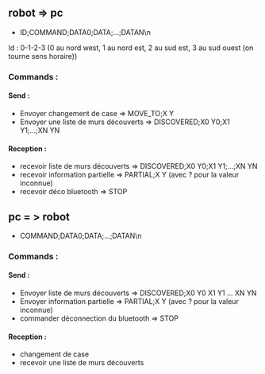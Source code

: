 ## robot => pc
 * ID;COMMAND;DATA0;DATA;...;DATAN\n

Id : 0-1-2-3 (0 au nord west, 1 au nord est, 2 au sud est, 3 au sud ouest (on tourne sens horaire))


### Commands :

#### Send :
 * Envoyer changement de case    => MOVE_TO;X Y
 * Envoyer une liste de murs découverts     => DISCOVERED;X0 Y0;X1 Y1;...;XN YN

#### Reception :
 * recevoir liste de murs découverts   => DISCOVERED;X0 Y0;X1 Y1;...;XN YN
 * recevoir information partielle    => PARTIAL;X Y (avec ? pour la valeur inconnue)
 * recevoir déco bluetooth  => STOP






## pc = > robot
 * COMMAND;DATA0;DATA;...;DATAN\n

### Commands :
#### Send :
 * Envoyer liste de murs découverts   => DISCOVERED;X0 Y0 X1 Y1 ... XN YN
 * Envoyer information partielle   => PARTIAL;X Y (avec ? pour la valeur inconnue)
 * commander déconnection du bluetooth  => STOP

#### Reception :
 * changement de case
 * recevoir une liste de murs découverts